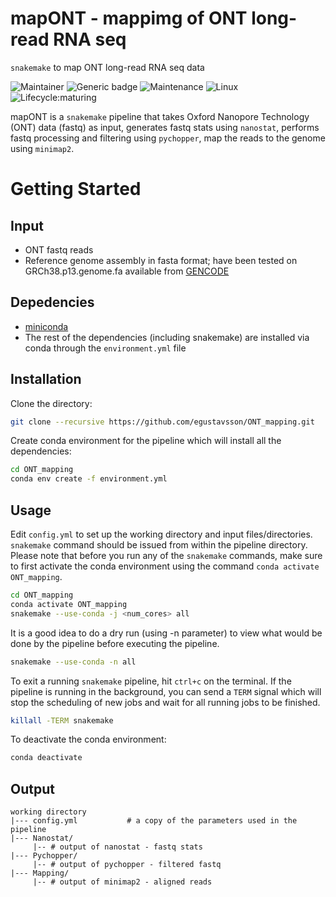 # mapONT - mappimg of ONT long-read RNA seq
`snakemake` to map ONT long-read RNA seq data
<!-- badges: start -->
![Maintainer](https://img.shields.io/badge/maintainer-egustavsson-blue)
![Generic badge](https://img.shields.io/badge/WMS-snakemake-blue.svg)
![Maintenance](https://img.shields.io/badge/Maintained%3F-yes-green.svg)
![Linux](https://svgshare.com/i/Zhy.svg)
![Lifecycle:maturing](https://img.shields.io/badge/lifecycle-maturing-blue.svg)
<!-- badges: end -->

mapONT is a `snakemake` pipeline that takes Oxford Nanopore Technology (ONT) data (fastq) as input, generates fastq stats using `nanostat`, performs fastq processing and filtering using `pychopper`, map the reads to the genome using `minimap2`. 


# Getting Started

## Input

- ONT fastq reads
- Reference genome assembly in fasta format; have been tested on GRCh38.p13.genome.fa available from [GENCODE](https://ftp.ebi.ac.uk/pub/databases/gencode/Gencode_human/release_43/)

## Depedencies

- [miniconda](https://conda.io/miniconda.html)
- The rest of the dependencies (including snakemake) are installed via conda through the `environment.yml` file


## Installation

Clone the directory:

```bash
git clone --recursive https://github.com/egustavsson/ONT_mapping.git
```

Create conda environment for the pipeline which will install all the dependencies:

```bash
cd ONT_mapping
conda env create -f environment.yml
```

## Usage

Edit `config.yml` to set up the working directory and input files/directories. `snakemake` command should be issued from within the pipeline directory. Please note that before you run any of the `snakemake` commands, make sure to first activate the conda environment using the command `conda activate ONT_mapping`.

```bash
cd ONT_mapping
conda activate ONT_mapping
snakemake --use-conda -j <num_cores> all
```
It is a good idea to do a dry run (using -n parameter) to view what would be done by the pipeline before executing the pipeline.

```bash
snakemake --use-conda -n all
```

To exit a running `snakemake` pipeline, hit `ctrl+c` on the terminal. If the pipeline is running in the background, you can send a `TERM` signal which will stop the scheduling of new jobs and wait for all running jobs to be finished.

```bash
killall -TERM snakemake
```

To deactivate the conda environment:
```bash
conda deactivate
```

## Output
```
working directory  
|--- config.yml           # a copy of the parameters used in the pipeline  
|--- Nanostat/  
     |-- # output of nanostat - fastq stats  
|--- Pychopper/  
     |-- # output of pychopper - filtered fastq  
|--- Mapping/  
     |-- # output of minimap2 - aligned reads  
    
```
